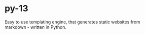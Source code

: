 # py-13
Easy to use templating engine, that generates static websites from markdown - written in Python.

